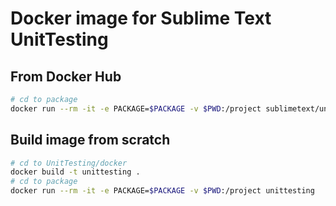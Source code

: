 # Docker image for Sublime Text UnitTesting


## From Docker Hub
```sh
# cd to package
docker run --rm -it -e PACKAGE=$PACKAGE -v $PWD:/project sublimetext/unittesting 
```

## Build image from scratch
```sh
# cd to UnitTesting/docker
docker build -t unittesting .
# cd to package
docker run --rm -it -e PACKAGE=$PACKAGE -v $PWD:/project unittesting 
```
